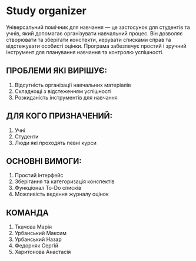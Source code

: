 # Study organizer

Універсальний помічник для навчання — це застосунок для студентів та учнів, який допомагає організувати навчальний процес. Він дозволяє створювати та зберігати конспекти, керувати списками справ та відстежувати особисті оцінки. Програма забезпечує простий і зручний інструмент для планування навчання та контролю успішності.

## ПРОБЛЕМИ ЯКІ ВИРІШУЄ:

1. Відсутність організації навчальних матеріалів
2. Складнощі з відстеженням успішності
3. Розкиданість інструментів для навчання

## ДЛЯ КОГО ПРИЗНАЧЕНИЙ:

1. Учні
2. Студенти
3. Люди які проходять певні курси

## ОСНОВНІ ВИМОГИ:

1. Простий інтерфейс
2. Зберігання та категоризація конспектів
3. Функціонал To-Do списків
4. Можливість ведення журналу оцінок

## КОМАНДА

1. Ткачова Марія
2. Урбанський Максим
3. Урбанський Назар
4. Федорняк Сергій
5. Харитонова Анастасія
